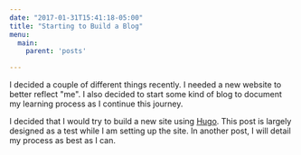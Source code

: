 ```yaml
---
date: "2017-01-31T15:41:18-05:00"
title: "Starting to Build a Blog"
menu:
  main:
    parent: 'posts'

---
```


I decided a couple of different things recently.  I needed a new website to better reflect "me".  I also decided to start some kind of blog to document my learning process as I continue this journey.

I decided that I would try to build a new site using [Hugo](http://gohugo.io). This post is largely designed as a test while I am setting up the site.  In another post, I will detail my process as best as I can.
